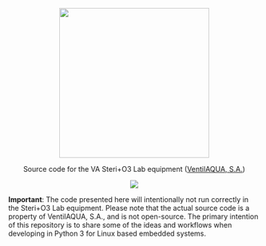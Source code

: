 <p align="center">
  <img src="http://josenunes.xyz/va-steri-lab/logo.svg" width="300px" />
</p>
<p align="center">
  Source code for the VA Steri+O3 Lab equipment (<a href="http://www.ventilaqua.com/EN/white/equipamentos">VentilAQUA, S.A.</a>)
</p>
<p align="center">
  <img src="http://josenunes.xyz/va-steri-lab/demo.gif" />
</p>

**Important**: The code presented here will intentionally not run correctly in the Steri+O3 Lab equipment. Please note that the actual source code is a property of VentilAQUA, S.A., and is not open-source. The primary intention of this repository is to share some of the ideas and workflows when developing in Python 3 for Linux based embedded systems.
